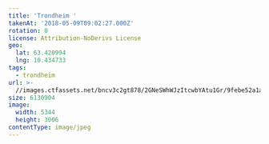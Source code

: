 ```yaml
---
title: 'Trondheim '
takenAt: '2018-05-09T09:02:27.000Z'
rotation: 0
license: Attribution-NoDerivs License
geo:
  lat: 63.420994
  lng: 10.434733
tags:
  - trondheim
url: >-
  //images.ctfassets.net/bncv3c2gt878/2GNeSWhWJzItcwbYAtu1Gr/9febe52a1a6430450b594f0bd5f31297/trondheim_41317001064_o
size: 6130904
image:
  width: 5344
  height: 3006
contentType: image/jpeg
---
```


